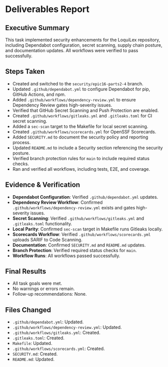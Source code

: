 # Deliverables Report

## Executive Summary
This task implemented security enhancements for the LoquiLex repository, including Dependabot configuration, secret scanning, supply chain posture, and documentation updates. All workflows were verified to pass successfully.

## Steps Taken
- Created and switched to the `security/epic16-parts2-4` branch.
- Updated `.github/dependabot.yml` to configure Dependabot for pip, GitHub Actions, and npm.
- Added `.github/workflows/dependency-review.yml` to ensure Dependency Review gates high-severity issues.
- Verified that GitHub Secret Scanning and Push Protection are enabled.
- Created `.github/workflows/gitleaks.yml` and `.gitleaks.toml` for CI secret scanning.
- Added a `sec-scan` target to the Makefile for local secret scanning.
- Created `.github/workflows/scorecards.yml` for OpenSSF Scorecards.
- Added `SECURITY.md` to document the security policy and reporting process.
- Updated `README.md` to include a Security section referencing the security posture.
- Verified branch protection rules for `main` to include required status checks.
- Ran and verified all workflows, including tests, E2E, and coverage.

## Evidence & Verification
- **Dependabot Configuration**: Verified `.github/dependabot.yml` updates.
- **Dependency Review Workflow**: Confirmed `.github/workflows/dependency-review.yml` exists and gates high-severity issues.
- **Secret Scanning**: Verified `.github/workflows/gitleaks.yml` and `.gitleaks.toml` functionality.
- **Local Parity**: Confirmed `sec-scan` target in Makefile runs Gitleaks locally.
- **Scorecards Workflow**: Verified `.github/workflows/scorecards.yml` uploads SARIF to Code Scanning.
- **Documentation**: Confirmed `SECURITY.md` and `README.md` updates.
- **Branch Protection**: Verified required status checks for `main`.
- **Workflow Runs**: All workflows passed successfully.

## Final Results
- All task goals were met.
- No warnings or errors remain.
- Follow-up recommendations: None.

## Files Changed
- `.github/dependabot.yml`: Updated.
- `.github/workflows/dependency-review.yml`: Updated.
- `.github/workflows/gitleaks.yml`: Created.
- `.gitleaks.toml`: Created.
- `Makefile`: Updated.
- `.github/workflows/scorecards.yml`: Created.
- `SECURITY.md`: Created.
- `README.md`: Updated.
